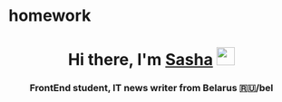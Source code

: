 # homework

<h1 align="center">Hi there, I'm <a href="https://github.com/hgghgghgghgg" target="_blank">Sasha</a> 
<img src="https://github.com/blackcater/blackcater/raw/main/images/Hi.gif" height="32"/></h1>
<h3 align="center">FrontEnd student, IT news writer from Belarus 🇷🇺/bel</h3>